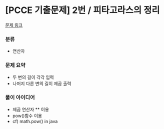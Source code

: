 # [PCCE 기출문제] 2번 / 피타고라스의 정리

[문제 링크](https://school.programmers.co.kr/learn/courses/30/lessons/250132)

### 분류
- 연산자

### 문제 요약
- 두 변의 길이 각각 입력
- 나머지 다른 변의 길이 제곱 출력

### 풀이 아이디어
- 제곱 연산자 ** 이용
- pow()함수 이용
- cf) math.pow() in java